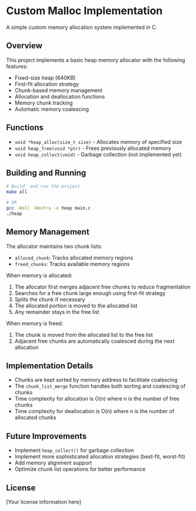 # Custom Malloc Implementation

A simple custom memory allocation system implemented in C.

## Overview

This project implements a basic heap memory allocator with the following features:

- Fixed-size heap (640KB)
- First-fit allocation strategy
- Chunk-based memory management
- Allocation and deallocation functions
- Memory chunk tracking
- Automatic memory coalescing

## Functions

- `void *heap_alloc(size_t size)` - Allocates memory of specified size
- `void heap_free(void *ptr)` - Frees previously allocated memory
- `void heap_collect(void)` - Garbage collection (not implemented yet)

## Building and Running

```bash
# Build  and run the project
make all

# OR
gcc -Wall -Wextra -o heap main.c
./heap
```

## Memory Management

The allocator maintains two chunk lists:
- `alloced_chunk`: Tracks allocated memory regions
- `freed_chunks`: Tracks available memory regions

When memory is allocated:
1. The allocator first merges adjacent free chunks to reduce fragmentation
2. Searches for a free chunk large enough using first-fit strategy
3. Splits the chunk if necessary
4. The allocated portion is moved to the allocated list
5. Any remainder stays in the free list

When memory is freed:
1. The chunk is moved from the allocated list to the free list
2. Adjacent free chunks are automatically coalesced during the next allocation

## Implementation Details

- Chunks are kept sorted by memory address to facilitate coalescing
- The `chunk_list_merge` function handles both sorting and coalescing of chunks
- Time complexity for allocation is O(n) where n is the number of free chunks
- Time complexity for deallocation is O(n) where n is the number of allocated chunks

## Future Improvements

- Implement `heap_collect()` for garbage collection
- Implement more sophisticated allocation strategies (best-fit, worst-fit)
- Add memory alignment support
- Optimize chunk list operations for better performance

## License

[Your license information here] 